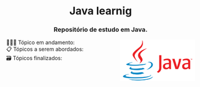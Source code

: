 <div align="center">
 <h1>Java learnig</h1>
 <h3>Repositório de estudo em Java.</h3>
</div>
<div>
   <div>
   <img src="./logo-java.png" width="200" align="right"/>
   </div>
   
   <div>👨🏽‍💻 Tópico em andamento:</div>

   <div>📋 Tópicos a serem abordados:</div>

   <div>🗃 Tópicos finalizados:</div>
</div>
